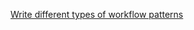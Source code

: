 [Write different types of workflow patterns](https://docs.dapr.io/developing-applications/building-blocks/workflow/workflow-patterns/)
